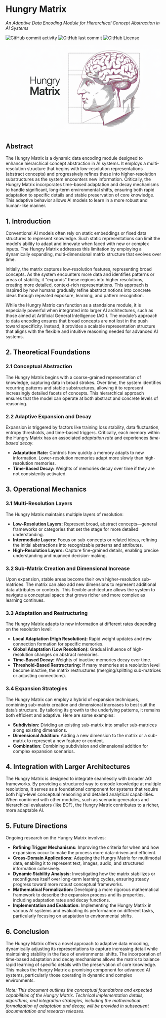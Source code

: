 # Hungry Matrix

*An Adaptive Data Encoding Module for Hierarchical Concept Abstraction in AI Systems*

![GitHub commit activity](https://img.shields.io/github/commit-activity/m/alanh90/BICA-HungryMatrix)
![GitHub last commit](https://img.shields.io/github/last-commit/alanh90/BICA-HungryMatrix)
![GitHub License](https://img.shields.io/github/license/alanh90/BICA-HungryMatrix)

<div align="center"><img src="media/hungrymatrix.png" alt="Hungry Matrix Cover"></div>

## Abstract

The Hungry Matrix is a dynamic data encoding module designed to enhance hierarchical concept abstraction in AI systems. It employs a multi-resolution structure that begins with low-resolution representations (abstract concepts) and progressively refines these into higher-resolution substructures as the system encounters new information. Critically, the Hungry Matrix incorporates time-based adaptation and decay mechanisms to handle significant, long-term environmental shifts, ensuring both rapid adaptation to specific details and stable preservation of core knowledge. This adaptive behavior allows AI models to learn in a more robust and human-like manner.

## 1. Introduction

Conventional AI models often rely on static embeddings or fixed data structures to represent knowledge. Such static representations can limit the model’s ability to adapt and innovate when faced with new or complex inputs. The Hungry Matrix addresses this limitation by employing a dynamically expanding, multi-dimensional matrix structure that evolves over time.

Initially, the matrix captures low-resolution features, representing broad concepts. As the system encounters more data and identifies patterns or areas of stability, it "expands" these regions into higher resolutions, creating more detailed, context-rich representations. This approach is inspired by how humans gradually refine abstract notions into concrete ideas through repeated exposure, learning, and pattern recognition.

While the Hungry Matrix can function as a standalone module, it is especially powerful when integrated into larger AI architectures, such as those aimed at Artificial General Intelligence (AGI). The module’s approach to data encoding ensures that broad concepts are not lost in the push toward specificity. Instead, it provides a scalable representation structure that aligns with the flexible and intuitive reasoning needed for advanced AI systems.

## 2. Theoretical Foundations

### 2.1 Conceptual Abstraction

The Hungry Matrix begins with a coarse-grained representation of knowledge, capturing data in broad strokes. Over time, the system identifies recurring patterns and stable substructures, allowing it to represent increasingly detailed facets of concepts. This hierarchical approach ensures that the model can operate at both abstract and concrete levels of reasoning.

### 2.2 Adaptive Expansion and Decay

Expansion is triggered by factors like training loss stability, data fluctuation, entropy thresholds, and time-based triggers. Critically, each memory within the Hungry Matrix has an associated *adaptation rate* and experiences *time-based decay*.

*   **Adaptation Rate:** Controls how quickly a memory adapts to new information. Lower-resolution memories adapt more slowly than high-resolution memories.
*   **Time-Based Decay:** Weights of memories decay over time if they are not consistently activated.

## 3. Operational Mechanics

### 3.1 Multi-Resolution Layers

The Hungry Matrix maintains multiple layers of resolution:

*   **Low-Resolution Layers:** Represent broad, abstract concepts—general frameworks or categories that set the stage for more detailed understanding.
*   **Intermediate Layers:** Focus on sub-concepts or related ideas, refining the initial abstractions into recognizable patterns and attributes.
*   **High-Resolution Layers:** Capture fine-grained details, enabling precise understanding and nuanced decision-making.

### 3.2 Sub-Matrix Creation and Dimensional Increase

Upon expansion, stable areas become their own higher-resolution sub-matrices. The matrix can also add new dimensions to represent additional data attributes or contexts. This flexible architecture allows the system to navigate a conceptual space that grows richer and more complex as learning continues.

### 3.3 Adaptation and Restructuring

The Hungry Matrix adapts to new information at different rates depending on the resolution level:

*   **Local Adaptation (High Resolution):** Rapid weight updates and new connection formation for specific memories.
*   **Global Adaptation (Low Resolution):** Gradual influence of high-resolution changes on abstract memories.
*   **Time-Based Decay:** Weights of inactive memories decay over time.
*   **Threshold-Based Restructuring:** If many memories at a resolution level become inactive, the matrix restructures (merging/splitting sub-matrices or adjusting connections).

### 3.4 Expansion Strategies

The Hungry Matrix can employ a hybrid of expansion techniques, combining sub-matrix creation and dimensional increases to best suit the data’s structure. By tailoring its growth to the underlying patterns, it remains both efficient and adaptive. Here are some examples:

*   **Subdivision:** Dividing an existing sub-matrix into smaller sub-matrices along existing dimensions.
*   **Dimensional Addition:** Adding a new dimension to the matrix or a sub-matrix to represent a new feature or context.
*   **Combination:** Combining subdivision and dimensional addition for complex expansion scenarios.

## 4. Integration with Larger Architectures

The Hungry Matrix is designed to integrate seamlessly with broader AGI frameworks. By providing a structured way to encode knowledge at multiple resolutions, it serves as a foundational component for systems that require both high-level conceptual reasoning and detailed analytical capabilities. When combined with other modules, such as scenario generators and hierarchical evaluators (like ECF), the Hungry Matrix contributes to a richer, more adaptable AI.

## 5. Future Directions

Ongoing research on the Hungry Matrix involves:

*   **Refining Trigger Mechanisms:** Improving the criteria for when and how expansions occur to make the process more data-driven and efficient.
*   **Cross-Domain Applications:** Adapting the Hungry Matrix for multimodal data, enabling it to represent text, images, audio, and structured information cohesively.
*   **Dynamic Stability Analysis:** Investigating how the matrix stabilizes or reconfigures itself over long-term learning cycles, ensuring steady progress toward more robust conceptual frameworks.
*   **Mathematical Formalization:** Developing a more rigorous mathematical framework to describe the expansion process and its properties, including adaptation rates and decay functions.
*   **Implementation and Evaluation:** Implementing the Hungry Matrix in various AI systems and evaluating its performance on different tasks, particularly focusing on adaptation to environmental shifts.

## 6. Conclusion

The Hungry Matrix offers a novel approach to adaptive data encoding, dynamically adjusting its representations to capture increasing detail while maintaining stability in the face of environmental shifts. The incorporation of time-based adaptation and decay mechanisms allows the matrix to balance rapid learning of specific details with the preservation of core knowledge. This makes the Hungry Matrix a promising component for advanced AI systems, particularly those operating in dynamic and complex environments.

*Note: This document outlines the conceptual foundations and expected capabilities of the Hungry Matrix. Technical implementation details, algorithms, and integration strategies, including the mathematical formalization of adaptation and decay, will be provided in subsequent documentation and research releases.*
